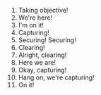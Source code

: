 1. Taking objective!
2. We're here!
3. I'm on it!
4. Capturing!
5. Securing! Securing!
6. Clearing!
7. Alright, clearing!
8. Here we are!
9. Okay, capturing!
10. Hang on, we're capturing!
11. On it!